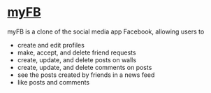 # [myFB](https://my-forest-buddies.herokuapp.com/)

myFB is a clone of the social media app Facebook, allowing users to 
* create and edit profiles
* make, accept, and delete friend requests
* create, update, and delete posts on walls
* create, update, and delete comments on posts
* see the posts created by friends in a news feed
* like posts and comments 
